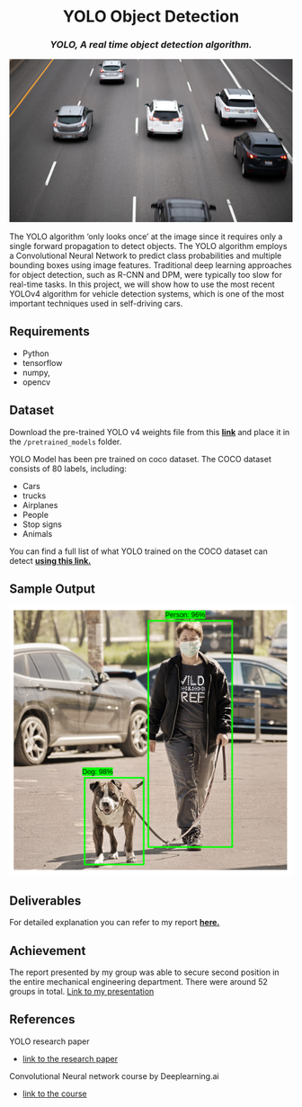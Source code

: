 <div align="center">
<h1> YOLO Object Detection </h1>
<i><h3>YOLO, A real time object detection algorithm.</h3></i>
</div>

![](https://github.com/raofida75/YOLO-Object-Detection/blob/main/Images/detection.jpg)

The YOLO algorithm ‘only looks once’ at the image since it requires only a single forward propagation to detect objects. The YOLO algorithm employs a Convolutional Neural Network to predict class probabilities and multiple bounding boxes using image features. Traditional deep learning approaches for object detection, such as R-CNN and DPM, were typically too slow for real-time tasks. In this project, we will show how to use the most recent YOLOv4 algorithm for vehicle detection systems, which is one of the most important techniques used in self-driving cars.

## Requirements
- Python
- tensorflow 
- numpy, 
- opencv


## Dataset

Download the pre-trained YOLO v4 weights file from this <a href="https://sourceforge.net/projects/darknet-yolo.mirror/files/darknet_yolo_v4_pre/yolov4.weights/download" target="_blank"><b>link</b></a> and place it in the `/pretrained_models` folder.

YOLO Model has been pre trained on coco dataset.
The COCO dataset consists of 80 labels, including:

- Cars 
- trucks
- Airplanes
- People
- Stop signs
- Animals

You can find a full list of what YOLO trained on the COCO dataset can detect <a href="https://github.com/pjreddie/darknet/blob/master/data/coco.names" target="_blank"><b>using this link.</b></a>

## Sample Output
<p align="center">
<img src="https://github.com/raofida75/YOLO-Object-Detection/blob/main/Images/output.png" width="750"/>
</p>

## Deliverables
For detailed explanation you can refer to my report <a href="https://github.com/raofida75/YOLO-Object-Detection/blob/main/docs/Final%20Report.pdf"
target="_blank"><b>here.</b></a>

## Achievement
The report presented by my group was able to secure second position in the entire mechanical engineering department. There were around 52 groups in total.
[Link to my presentation](https://www.youtube.com/watch?v=c6kijZ1vYnQ)

## References
YOLO research paper
  - [link to the research paper](https://github.com/raofida75/YOLO-Object-Detection/blob/main/docs/YOLO%20Paper.pdf)

Convolutional Neural network course by Deeplearning.ai 
  - [link to the course](https://www.coursera.org/learn/convolutional-neural-networks?specialization=deep-learning)
